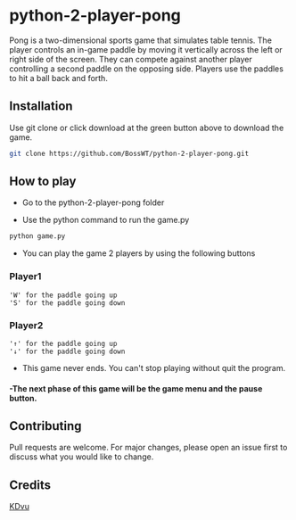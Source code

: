 # python-2-player-pong

Pong is a two-dimensional sports game that simulates table tennis. The player controls an in-game paddle by moving it vertically across the left or right side of the screen. They can compete against another player controlling a second paddle on the opposing side. Players use the paddles to hit a ball back and forth.

## Installation

Use git clone or click download at the green button above to download the game.

```bash
git clone https://github.com/BossWT/python-2-player-pong.git
```

## How to play

- Go to the python-2-player-pong folder

- Use the python command to run the game.py
```python
python game.py
```
- You can play the game 2 players by using the following buttons

### Player1
```
'W' for the paddle going up
'S' for the paddle going down
```
### Player2
```
'↑' for the paddle going up
'↓' for the paddle going down
```
- This game never ends. You can't stop playing without quit the program.
#### -The next phase of this game will be the game menu and the pause button.

## Contributing
Pull requests are welcome. For major changes, please open an issue first to discuss what you would like to change.

## Credits
[KDvu](https://github.com/KDvu/python-2-player-pong)
